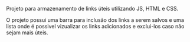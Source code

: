 Projeto para armazenamento de links úteis utilizando JS, HTML e CSS.

O projeto possui uma barra para inclusão dos links a serem salvos e uma lista onde é possivel vizualizar os links adicionados e exclui-los caso não sejam mais úteis.
